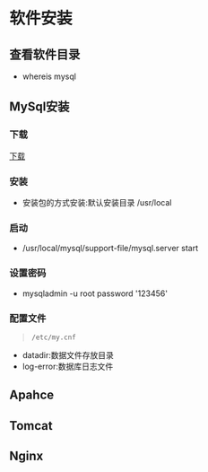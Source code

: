 # 软件安装

## 查看软件目录
  - whereis mysql

## MySql安装
### 下载
  [下载](https://dev.mysql.com/downloads/file/?id=482726)
### 安装
  - 安装包的方式安装:默认安装目录 /usr/local
### 启动
  - /usr/local/mysql/support-file/mysql.server start
  
### 设置密码
  - mysqladmin -u root password '123456'
### 配置文件
  >`/etc/my.cnf`
  - datadir:数据文件存放目录
  - log-error:数据库日志文件

## Apahce

## Tomcat

## Nginx
